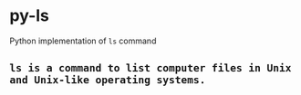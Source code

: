 # py-ls
Python implementation of `ls` command 
## **`ls is a command to list computer files in Unix and Unix-like operating systems.`**
